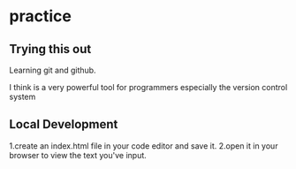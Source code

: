# practice

## Trying this out

Learning git and github.

I think is a very powerful tool for programmers especially the version control system

## Local Development

1.create an index.html file in your code editor and save it.
2.open it in your browser to view the text you've input.
